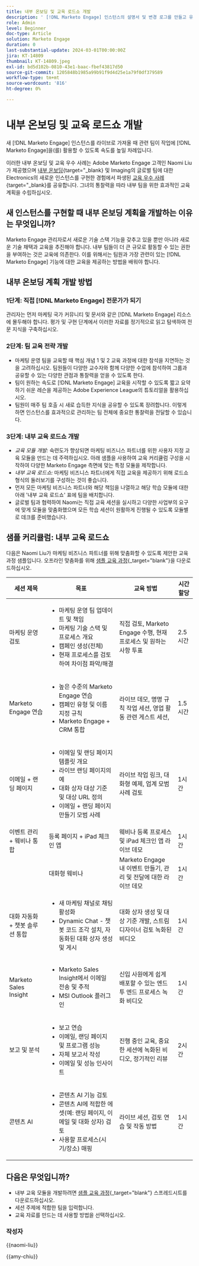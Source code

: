 ```yaml
---
title: 내부 온보딩 및 교육 로드쇼 개발
description: ' [!DNL Marketo Engage] 인스턴스의 설명서 및 변경 로그를 만들고 유지 관리하는 강력한 절차를 설정하는 방법에 대해 알아봅니다. 이렇게 하면 팀의 지식 공유에 드는 시간이 절약될 뿐만 아니라 인스턴스의 상태와 효율성도 향상됩니다.'
role: Admin
level: Beginner
doc-type: Article
solution: Marketo Engage
duration: 0
last-substantial-update: 2024-03-01T00:00:00Z
jira: KT-14809
thumbnail: KT-14809.jpeg
exl-id: bd5d102b-0810-43e1-baac-fbef43817d50
source-git-commit: 1205848b1985a99b91f9d4d25e1a79f0df379589
workflow-type: tm+mt
source-wordcount: '816'
ht-degree: 0%

---
```


# 내부 온보딩 및 교육 로드쇼 개발

새 [!DNL Marketo Engage] 인스턴스를 라이브로 가져올 때 관련 팀이 작업에 [!DNL Marketo Engage]을(를) 활용할 수 있도록 속도를 높일 차례입니다.

이러한 내부 온보딩 및 교육 우수 사례는 Adobe Marketo Engage 고객인 Naomi Liu가 제공했으며 [내부 온보딩](https://nation.marketo.com/t5/employee-blogs/peer-perspective-orchestrating-onboarding-across-global-teams/ba-p/244931){target="_blank} 및 Imaging의 글로벌 팀에 대한 Electronics의 새로운 인스턴스를 구현한 경험에서 파생된 [교육 우수 사례](https://nation.marketo.com/t5/employee-blogs/peer-perspective-how-to-train-internal-users-on-marketo-engage/ba-p/245237){target="_blank}를 공유합니다. 그녀의 통찰력을 따라 내부 팀을 위한 효과적인 교육 계획을 수립하십시오.

## 새 인스턴스를 구현할 때 내부 온보딩 계획을 개발하는 이유는 무엇입니까?

Marketo Engage 관리자로서 새로운 기술 스택 기능을 갖추고 있을 뿐만 아니라 새로운 기술 채택과 교육을 추진해야 합니다. 내부 팀들이 더 큰 규모로 활동할 수 있는 권한을 부여하는 것은 교육에 의존한다. 이를 위해서는 팀원과 가장 관련이 있는 [!DNL Marketo Engage] 기능에 대한 교육을 제공하는 방법을 배워야 합니다.

## 내부 온보딩 계획 개발 방법

### 1단계: 직접 [!DNL Marketo Engage] 전문가가 되기

관리자는 먼저 마케팅 국가 커뮤니티 및 문서와 같은 [!DNL Marketo Engage] 리소스에 몰두해야 합니다. 평가 및 구현 단계에서 이러한 자료를 정기적으로 읽고 탐색하여 전문 지식을 구축하십시오.

### 2단계: 팀 교육 전략 개발

* 마케팅 운영 팀을 교육할 때 핵심 개념 1 및 2 교육 과정에 대한 참석을 지연하는 것을 고려하십시오. 팀원들이 다양한 교수자와 함께 다양한 수업에 참석하여 그룹과 공유할 수 있는 다양한 관점과 통찰력을 얻을 수 있도록 한다.
* 팀이 원하는 속도로 [!DNL Marketo Engage] 교육을 시작할 수 있도록 짧고 요약하기 쉬운 레슨을 제공하는 Adobe Experience League의 튜토리얼을 활용하십시오.
* 팀원이 매주 팀 호출 시 새로 습득한 지식을 공유할 수 있도록 장려합니다. 이렇게 하면 인스턴스를 효과적으로 관리하는 팀 전체에 중요한 통찰력을 전달할 수 있습니다.

### 3단계: 내부 교육 로드쇼 개발

* *교육 모듈 개발:* 숙련도가 향상되면 마케팅 비즈니스 파트너를 위한 사용자 지정 교육 모듈을 만드는 데 주력하십시오. 아래 샘플을 사용하여 교육 커리큘럼 구성을 시작하여 다양한 Marketo Engage 측면에 맞는 특정 모듈을 제작합니다.
* *내부 교육 로드쇼:* 마케팅 비즈니스 파트너에게 직접 교육을 제공하기 위해 로드쇼 형식의 둘러보기를 구성하는 것이 좋습니다.
* 먼저 모든 마케팅 비즈니스 파트너와 해당 책임을 나열하고 해당 학습 모듈에 대한 아래 &#39;내부 교육 로드쇼&#39; 표에 팀을 배치합니다.
* 글로벌 팀과 협력하여 Naomi는 직접 교육 세션을 실시하고 다양한 사업부의 요구에 맞게 모듈을 맞춤화했으며 모든 학습 세션이 원활하게 진행될 수 있도록 모듈별로 데크를 준비했습니다.

## 샘플 커리큘럼: 내부 교육 로드쇼

다음은 Naomi Liu가 마케팅 비즈니스 파트너를 위해 맞춤화할 수 있도록 제안한 교육 과정 샘플입니다. 오프라인 맞춤화를 위해 [샘플 교육 과정](assets/adobe-marketo-engage-internal-training-roadshows.xlsx){_target=&quot;blank&quot;}을 다운로드하십시오.

| 세션 제목 | 목표 | 교육 방법 | 시간 할당 |
|--- |--- |--- |--- |
| 마케팅 운영 검토 | <ul><li>마케팅 운영 팀 업데이트 및 책임</li><li>마케팅 기술 스택 및 프로세스 개요</li><li>캠페인 생성(전체)</li><li>현재 프로세스를 검토하여 차이점 파악/해결</li></ul> | 직접 검토, Marketo Engage 수행, 현재 프로세스 및 원하는 사항 투표 | 2.5시간 |
| Marketo Engage 연습 | <ul><li>높은 수준의 Marketo Engage 연습</li><li>캠페인 유형 및 이름 지정 규칙</li><li>Marketo Engage + CRM 통합 | 라이브 데모, 명명 규칙 작업 세션, 영업 활동 관련 게스트 세션, | 1.5시간 |
| 이메일 + 랜딩 페이지 | <ul><li>이메일 및 랜딩 페이지 템플릿 개요</li><li>라이브 랜딩 페이지의 예</li><li>대화 상자 대상 기준 및 대상 URL 정의</li><li>이메일 + 랜딩 페이지 만들기 모범 사례</li></ul> | 라이브 작업 링크, 대화형 예제, 업계 모범 사례 검토 | 1시간 |
| 이벤트 관리 + 웨비나 통합 | 등록 페이지 + iPad 체크인 앱 | 웨비나 등록 프로세스 및 iPad 체크인 앱 라이브 데모 | 1시간 |
|  | 대화형 웨비나 | Marketo Engage 내 이벤트 만들기, 관리 및 전달에 대한 라이브 데모 | 1시간 |
| 대화 자동화 + 챗봇 솔루션 통합 | <ul><li>새 마케팅 채널로 채팅 활성화</li><li>Dynamic Chat - 챗봇 코드 조각 설치, 자동화된 대화 상자 생성 및 게시</li></ul> | 대화 상자 생성 및 대상 기준 개발, 스트림 디자이너 검토 녹화된 비디오 | 1시간 |
| Marketo Sales Insight | <ul><li>Marketo Sales Insight에서 이메일 전송 및 추적</li><li>MSI Outlook 플러그인</li></ul> | 신입 사원에게 쉽게 배포할 수 있는 엔드 투 엔드 프로세스 녹화 비디오 | 1시간 |
| 보고 및 분석 | <ul><li>보고 연습</li><li>이메일, 랜딩 페이지 및 프로그램 성능</li><li>자체 보고서 작성</li><li>이메일 및 성능 인사이트</li></ul> | 진행 중인 교육, 중요한 세션에 녹화된 비디오, 정기적인 리뷰 | 2시간 |
| 콘텐츠 AI | <ul><li>콘텐츠 AI 기능 검토</li><li>콘텐츠 AI에 적합한 에셋(예: 랜딩 페이지, 이메일 및 대화 상자) 검토</li><li>사용할 프로세스(시기/장소) 매핑</li></ul> | 라이브 세션, 검토 연습 및 작동 방법 | 1시간 |

## 다음은 무엇입니까?

* 내부 교육 모듈을 개발하려면 [샘플 교육 과정](assets/adobe-marketo-engage-internal-training-roadshows.xlsx){_target=&quot;blank&quot;} 스프레드시트를 다운로드하십시오.
* 세션 주제에 적합한 팀을 입력합니다.
* 교육 자료를 만드는 데 사용할 방법을 선택하십시오.

### 작성자

{{naomi-liu}}

{{amy-chiu}}
